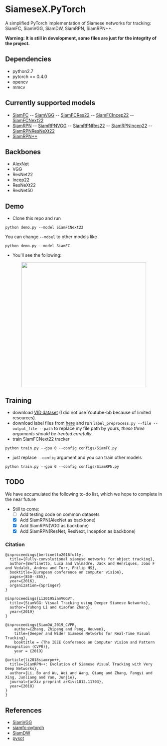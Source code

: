 # SiameseX.PyTorch
A simplified PyTorch implementation of Siamese networks for tracking: SiamFC, SiamVGG, SiamDW, SiamRPN, SiamRPN++. 

**Warning:  It is still in development, some files are just for the integrity of the project.**

## Dependencies
- python2.7
- pytorch == 0.4.0
- opencv
- mmcv

## Currently supported models
- [SiamFC](https://arxiv.org/abs/1606.09549)
  -- [SiamVGG](https://arxiv.org/abs/1902.02804)
  -- [SiamFCRes22](https://arxiv.org/abs/1901.01660)
  -- [SiamFCIncep22](https://arxiv.org/abs/1901.01660)
  -- [SiamFCNext22](https://arxiv.org/abs/1901.01660)
- [SiamRPN](http://openaccess.thecvf.com/content_cvpr_2018/papers/Li_High_Performance_Visual_CVPR_2018_paper.pdf)
  -- [SiamRPNVGG](https://github.com/leeyeehoo/SiamRPN-VGG)
  -- [SiamRPNRes22](https://arxiv.org/abs/1901.01660)
  -- [SiamRPNIncep22](https://arxiv.org/abs/1901.01660)
  -- [SiamRPNResNeXt22](https://arxiv.org/abs/1901.01660)
- [SiamRPN++](https://arxiv.org/abs/1812.11703)


## Backbones
- AlexNet
- VGG
- ResNet22
- Incep22
- ResNeXt22
- ResNet50

## Demo
- Clone this repo and run
```
python demo.py --model SiamFCNext22
```

You can change `--mdoel` to other models like
```
python demo.py --model SiamFC
```

- You'll see the following:
<div align="center">
  <img src="data/bag.gif" width="400px" />
</div>

## Training

- download [VID dataset](http://bvisionweb1.cs.unc.edu/ilsvrc2015/download-videos-3j16.php) (I did not use Youtube-bb because of limited resources).
- download label files from [here](https://drive.google.com/open?id=13aC_2stCEU0VoiIpp6wgudenUSVye74b) and run `label_preprocess.py --file --output_file --path` to replace my file path by yours,  *these three arguments should be treated carefully*.
- train SiamFCNext22 tracker
```
python train.py --gpu 0 --config configs/SiamFC.py
```
- just replace `--config` argument and you can train other models
```
python train.py --gpu 0 --config configs/SiamRPN.py
```

## TODO
We have accumulated the following to-do list, which we hope to complete in the near future
- Still to come:
  - [ ] Add testing code on common datasets
  - [x] Add SiamRPN(AlexNet as backbone)
  - [x] Add SiamRPN(VGG as backbone)
  - [x] Add SiamRPN(ResNet, ResNext, Inception as backbone)

### Citation 

```
@inproceedings{bertinetto2016fully,
  title={Fully-convolutional siamese networks for object tracking},
  author={Bertinetto, Luca and Valmadre, Jack and Henriques, Joao F and Vedaldi, Andrea and Torr, Philip HS},
  booktitle={European conference on computer vision},
  pages={850--865},
  year={2016},
  organization={Springer}
}

@inproceedings{Li2019SiamVGGVT,
  title={SiamVGG: Visual Tracking using Deeper Siamese Networks},
  author={Yuhong Li and Xiaofan Zhang},
  year={2019}
}

@inproceedings{SiamDW_2019_CVPR,
    author={Zhang, Zhipeng and Peng, Houwen},
    title={Deeper and Wider Siamese Networks for Real-Time Visual Tracking},
    booktitle = {The IEEE Conference on Computer Vision and Pattern Recognition (CVPR)},
    year = {2019}

@article{li2018siamrpn++,
  title={SiamRPN++: Evolution of Siamese Visual Tracking with Very Deep Networks},
  author={Li, Bo and Wu, Wei and Wang, Qiang and Zhang, Fangyi and Xing, Junliang and Yan, Junjie},
  journal={arXiv preprint arXiv:1812.11703},
  year={2018}
}
}
```
## References
- [SiamVGG](https://github.com/leeyeehoo/SiamVGG)
- [siamfc-pytorch](https://github.com/huanglianghua/siamfc-pytorch)
- [SiamDW](https://github.com/researchmm/SiamDW)
- [pysot](https://github.com/STVIR/pysot)













